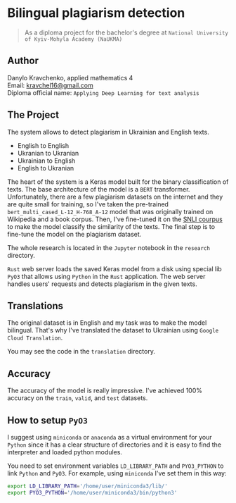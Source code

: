 # Bilingual plagiarism detection

> As a diploma project for the bachelor's degree at `National University of Kyiv-Mohyla Academy (NaUKMA)`

## Author

Danylo Kravchenko, applied mathematics 4 <br/>
Email: <a href="emailto:kravchel16@gmail.com">kravchel16@gmail.com</a> <br/>
Diploma official name: `Applying Deep Learning for text analysis`

## The Project

The system allows to detect plagiarism in Ukrainian and English texts. 

- English to English
- Ukranian to Ukranian
- Ukrainian to English
- English to Ukranian

The heart of the system is a Keras model built for the binary classification of texts. The base architecture of the model is a `BERT` transformer.
Unfortunately, there are a few plagiarism datasets on the internet and they are quite small for training, so I've taken the pre-trained `bert_multi_cased_L-12_H-768_A-12` model that was originally trained on Wikipedia and a book corpus. Then, I've fine-tuned it on the [SNLI courpus](https://nlp.stanford.edu/projects/snli/) to make the model classify the similarity of the texts. The final step is to fine-tune the model on the plagiarism dataset.

The whole research is located in the `Jupyter` notebook in the `research` directory.

`Rust` web server loads the saved Keras model from a disk using special lib `PyO3` that allows using `Python` in the `Rust` application. The web server handles users' requests and detects plagiarism in the given texts.

## Translations

The original dataset is in English and my task was to make the model bilingual. That's why I've translated the dataset to Ukrainian using `Google Cloud Translation`.

You may see the code in the `translation` directory.

## Accuracy

The accuracy of the model is really impressive. I've achieved 100% accuracy on the `train`, `valid`, and `test` datasets.

## How to setup `PyO3`

I suggest using `miniconda` or `anaconda` as a virtual environment for your `Python` since it has a clear structure of directories and it is easy to find the interpreter and loaded python modules.

You need to set environment variables `LD_LIBRARY_PATH` and `PYO3_PYTHON` to link `Python` and `PyO3`. For example, using `miniconda` I've set them in this way:
```sh
export LD_LIBRARY_PATH='/home/user/miniconda3/lib/'
export PYO3_PYTHON='/home/user/miniconda3/bin/python3'
```